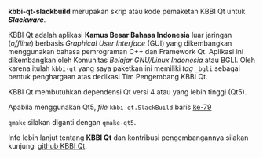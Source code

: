 **kbbi-qt-slackbuild** merupakan skrip atau kode pemaketan KBBI Qt untuk _**Slackware**_.

KBBI Qt adalah aplikasi **Kamus Besar Bahasa Indonesia** luar jaringan (_offline_) berbasis _Graphical User Interface_ (GUI) yang dikembangkan menggunakan bahasa pemrograman C++ dan Framework Qt. Aplikasi ini dikembangkan oleh Komunitas _Belajar GNU/Linux Indonesia_ atau BGLI. Oleh karena itulah <code>kbbi-qt</code> yang saya paketkan ini memiliki _tag_ <code>\_bgli</code> sebagai bentuk penghargaan atas dedikasi Tim Pengembang KBBI Qt.

KBBI Qt membutuhkan dependensi Qt versi 4 atau yang lebih tinggi (Qt5).

Apabila menggunakan Qt5, _file_ <code>kbbi-qt.SlackBuild</code> baris [ke-79](https://github.com/sasongko26/kbbi-qt-slackbuild/blob/master/kbbi-qt.SlackBuild#L79)

<code>qmake</code> silakan diganti dengan <code>qmake-qt5</code>. 

Info lebih lanjut tentang **KBBI Qt** dan kontribusi pengembangannya silakan kunjungi [github KBBI Qt](https://github.com/bgli/kbbi-qt).
